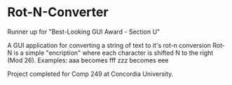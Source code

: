Rot-N-Converter
===============

Runner up for "Best-Looking GUI Award - Section U"

A GUI application for converting a string of text to it's rot-n conversion
Rot-N is a simple "encription" where each character is shifted N to the right (Mod 26).
Examples:
  aaa becomes fff
  zzz becomes eee

Project completed for Comp 249 at Concordia University.


